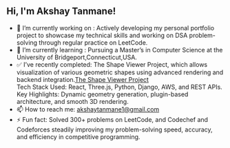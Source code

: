 ## Hi, I'm Akshay Tanmane!

- 🔭 I’m currently working on : Actively developing my personal portfolio project to showcase my technical skills and working on DSA problem-solving through regular practice on LeetCode.
- 🌱 I’m currently learning : Pursuing a Master’s in Computer Science at the University of Bridgeport,Connecticut,USA.
- ✅ I’ve recently completed: The Shape Viewer Project, which allows visualization of various geometric shapes using advanced rendering and backend integration.[The Shape Viewer Project](https://github.com/akshaytanmane150294/ShapeViewer_WebApplication.git)<br/>
      Tech Stack Used: React, Three.js, Python, Django, AWS, and REST APIs.
      Key Highlights: Dynamic geometry generation, plugin-based architecture, and smooth 3D rendering.
- 📫 How to reach me: akshaytanmane1@gmail.com
- ⚡ Fun fact: Solved 300+ problems on LeetCode, and Codechef and Codeforces steadily improving my problem-solving speed, accuracy, and efficiency in competitive programming.

